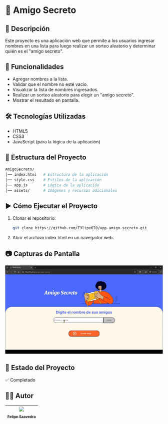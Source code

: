 <h1> 🎁 Amigo Secreto </h1>

## 📌 Descripción
Este proyecto es una aplicación web que permite a los usuarios ingresar nombres en una lista para luego realizar un sorteo aleatorio y determinar quién es el "amigo secreto".

## 🚀 Funcionalidades
- Agregar nombres a la lista.
- Validar que el nombre no esté vacío.
- Visualizar la lista de nombres ingresados.
- Realizar un sorteo aleatorio para elegir un "amigo secreto".
- Mostrar el resultado en pantalla.

## 🛠️ Tecnologías Utilizadas
- HTML5
- CSS3
- JavaScript (para la lógica de la aplicación)

## 📂 Estructura del Proyecto
```bash
AmigoSecreto/
│── index.html   # Estructura de la aplicación
│── style.css    # Estilos de la aplicación
│── app.js       # Lógica de la aplicación
│── assets/      # Imágenes y recursos adicionales
```

## ▶️ Cómo Ejecutar el Proyecto
1. Clonar el repositorio:
   ```bash
   git clone https://github.com/F3lipe670/app-amigo-secreto.git
   ```
2. Abrir el archivo index.html en un navegador web.

## 📷 Capturas de Pantalla
![Captura de Pantalla](https://github.com/F3lipe670/app-amigo-secreto/blob/main/assets/captura-pantalla.gif)

## 📌 Estado del Proyecto

✅ Completado

## 👨‍💻 Autor

| [<img src="https://avatars.githubusercontent.com/u/183630648?v=4" width=115><br><sub>Felipe Saavedra</sub>](https://github.com/F3lipe670) |
| :---: |

